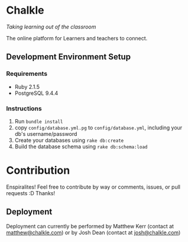 # Chalkle
*Taking learning out of the classroom*

The online platform for Learners and teachers to connect. 

## Development Environment Setup

### Requirements

* Ruby 2.1.5
* PostgreSQL 9.4.4

### Instructions

1. Run `bundle install`
1. copy `config/database.yml.pg` to `config/database.yml`, including your db's username/password
1. Create your databases using `rake db:create`
1. Build the database schema using `rake db:schema:load`

# Contribution

Enspiralites! Feel free to contribute by way or comments, issues, or pull requests :D Thanks!

## Deployment

Deployment can currently be performed by Matthew Kerr (contact at matthew@chalkle.com)
or by Josh Dean (contact at josh@chalkle.com)
